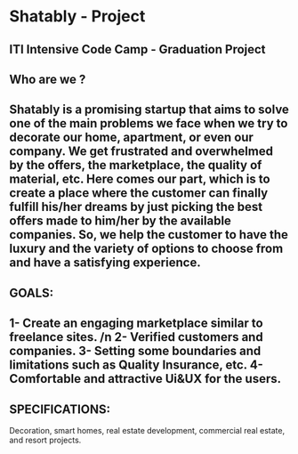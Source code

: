 # Shatably - Project
ITI  Intensive Code Camp -  Graduation Project
-------------------------------------------------------
Who are we ?
-------------------------------------------------------
Shatably is a promising startup that aims to solve one of the main problems we face when we try to decorate our home, apartment, or even our company. We get frustrated and overwhelmed by the offers, the marketplace, the quality of material, etc. Here comes our part, which is to create a place where the customer can finally fulfill his/her dreams by just picking the best offers made to him/her by the available companies. So, we help the customer to have the luxury and the variety of options to choose from and have a satisfying experience.
-------------------------------------------------------
**GOALS:**
-------------------------------------------------------
1- Create an engaging marketplace similar to freelance sites. /n
2- Verified customers and companies.
3- Setting some boundaries and limitations such as Quality Insurance, etc.
4- Comfortable and attractive Ui&UX for the users. 
-------------------------------------------------------
SPECIFICATIONS:
-------------------------------------------------------
Decoration, smart homes, real estate development, commercial real estate, and resort projects.
